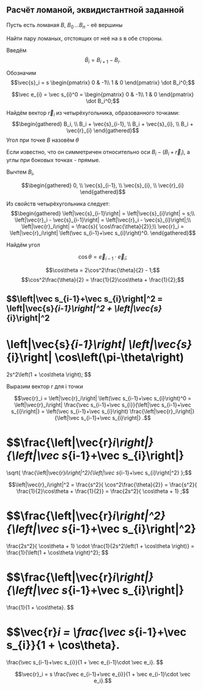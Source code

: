 ## Расчёт ломаной, эквидистантной заданной

Пусть есть ломаная $B$, $B_0\, \dots B_n$ - её вершины

Найти пару ломаных, отстоящих от неё на $s$ в обе стороны.

Введём
$$\dot B_i = B_{i+1}-B_i.$$

Обозначим
$$\vec{s}_i = s \begin{pmatrix}
0 & -1\\
1 & 0
\end{pmatrix} \dot B_i^0;$$

$$\vec e_{i} = \vec s_{i}^0 = \begin{pmatrix}
0 & -1\\
1 & 0
\end{pmatrix} \dot B_i^0;$$

Найдём вектор $\vec r_i$ из четырёхугольника, образованного точками:
$$\begin{gathered}
B_i, \\
B_i + \vec{s}_{i-1}, \\
B_i + \vec{s}_{i}, \\
B_i + \vec{r}_{i}
\end{gathered}$$
Угол при точке $B$ назовём $\theta$

Если известно, что он симметричен относительно оси $B_i - (B_i + \vec{r}_{i})$, а углы при боковых точках - прямые.

Вычтем $B_i$,

$$\begin{gathered}
0, \\
\vec{s}_{i-1}, \\
\vec{s}_{i}, \\
\vec{r}_{i}
\end{gathered}$$


Из свойств четырёхугольника следует:
$$\begin{gathered}
\left|\vec{s}_{i-1}\right| = \left|\vec{s}_{i}\right| = s;\\
\left|\vec{r}_i - \vec{s}_{i-1}\right| = \left|\vec{r}_i - \vec{s}_{i}\right|;\\
\left|\vec{r}_i\right| = \frac{s}{ \cos\frac{\theta}{2}};\\
\vec{r}_i = \left|\vec{r}_i\right| \left(\vec s_{i-1}+\vec s_{i}\right)^0.
\end{gathered}$$

Найдём угол

$$\cos\theta = \vec e_{i-1}\cdot \vec e_i;$$

$$\cos\theta = 2\cos^2\frac{\theta}{2} - 1;$$
$$\cos^2\frac{\theta}{2} = \frac{1}{2}\cos\theta + \frac{1}{2};$$

$$\left|\vec s_{i-1}+\vec s_{i}\right|^2 = 
\left|\vec{s}_{i-1}\right|^2 + \left|\vec{s}_{i}\right|^2
 - 
 \left|\vec{s}_{i-1}\right| \left|\vec{s}_{i}\right| \cos\left(\pi-\theta\right)
=
2s^2\left(1 + \cos\theta \right);
$$
 
Выразим вектор r для i точки

$$\vec{r}_i = \left|\vec{r}_i\right| \left(\vec s_{i-1}+\vec s_{i}\right)^0
= \left|\vec{r}_i\right| \frac{\vec s_{i-1}+\vec s_{i}}{\left|\vec s_{i-1}+\vec s_{i}\right|}
= \left(\vec s_{i-1}+\vec s_{i}\right) \frac{\left|\vec{r}_i\right|}{\left|\vec s_{i-1}+\vec s_{i}\right|}
.$$

$$\frac{\left|\vec{r}_i\right|}{\left|\vec s_{i-1}+\vec s_{i}\right|}
= 
\sqrt{
	\frac{\left|\vec{r}_i\right|^2}{\left|\vec s_{i-1}+\vec s_{i}\right|^2}
};$$

$$\left|\vec{r}_i\right|^2 
= \frac{s^2}{ \cos^2\frac{\theta}{2}}
= \frac{s^2}{ \frac{1}{2}\cos\theta + \frac{1}{2}}
= \frac{2s^2}{ \cos\theta + 1}
;$$


$$\frac{\left|\vec{r}_i\right|^2}{\left|\vec s_{i-1}+\vec s_{i}\right|^2}
=
\frac{2s^2}{ \cos\theta + 1}
\cdot
\frac{1}{2s^2\left(1 + \cos\theta \right)}
= \frac{1}{\left(1 + \cos\theta \right)^2};
$$

$$\frac{\left|\vec{r}_i\right|}{\left|\vec s_{i-1}+\vec s_{i}\right|}
=
\frac{1}{1 + \cos\theta}.
$$

$$\vec{r}_i = 
\frac{\vec s_{i-1}+\vec s_{i}}{1 + \cos\theta}.
=
\frac{\vec s_{i-1}+\vec s_{i}}{1 + \vec e_{i-1}\cdot \vec e_i}.
$$

$$\vec{r}_i = s \frac{\vec e_{i-1}+\vec e_{i}}{1 + \vec e_{i-1}\cdot \vec e_i}.$$

